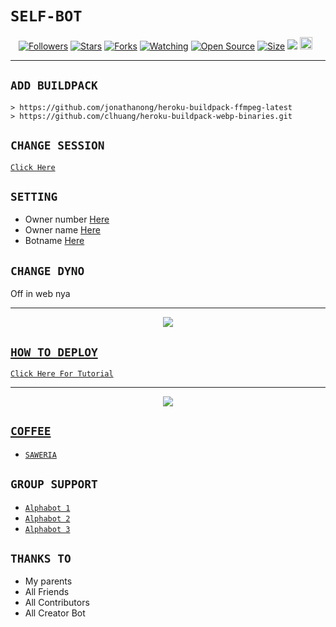 # ```SELF-BOT```
<p align="center">
<a href="https://github.com/zeeoneofc/followers"><img title="Followers" src="https://img.shields.io/github/followers/zeeoneofc?color=red&style=flat-square"></a>
<a href="https://github.com/zeeoneofc/Alphabot7/stargazers/"><img title="Stars" src="https://img.shields.io/github/stars/zeeoneofc/Alphabot7?color=blue&style=flat-square"></a>
<a href="https://github.com/zeeoneofc/Alphabot7/network/members"><img title="Forks" src="https://img.shields.io/github/forks/zeeoneofc/Alphabot7?color=red&style=flat-square"></a>
<a href="https://github.com/zeeoneofc/Alphabot7/watchers"><img title="Watching" src="https://img.shields.io/github/watchers/zeeoneofc/Alphabot7?label=Watchers&color=blue&style=flat-square"></a>
<a href="https://github.com/zeeoneofc/Alphabot7"><img title="Open Source" src="https://badges.frapsoft.com/os/v2/open-source.svg?v=103"></a>
<a href="https://github.com/zeeoneofc/Alphabot7/"><img title="Size" src="https://img.shields.io/github/repo-size/zeeoneofc/Alphabot7?style=flat-square&color=green"></a>
<a href="https://hits.seeyoufarm.com"><img src="https://hits.seeyoufarm.com/api/count/incr/badge.svg?url=https%3A%2F%2Fgithub.com%2Fzeeoneofc%2FAlphabot7&count_bg=%2379C83D&title_bg=%23555555&icon=probot.svg&icon_color=%2300FF6D&title=hits&edge_flat=false"/></a>
<a href="https://github.com/zeeoneofc/Alphabot7/graphs/commit-activity"><img height="20" src="https://img.shields.io/badge/Maintained%3F-yes-green.svg"></a>&nbsp;&nbsp;
</p>
<p align='center'>
    </p>

-------

## `ADD BUILDPACK`

```
> https://github.com/jonathanong/heroku-buildpack-ffmpeg-latest
> https://github.com/clhuang/heroku-buildpack-webp-binaries.git
```

## `CHANGE SESSION`

[`Click Here`](https://github.com/zeeoneofc/Alphabot7/blob/master/session.json#L1)

## `SETTING`

- Owner number [Here](https://github.com/zeeoneofc/Alphabot7/blob/master/settings.json#L4)
- Owner name [Here](https://github.com/zeeoneofc/Alphabot7/blob/master/settings.json#L13)
- Botname [Here](https://github.com/zeeoneofc/Alphabot7/blob/master/settings.json#L14)

## `CHANGE DYNO`

Off in web nya

----------

<p align="center">
  <a href="https://youtu.be/_CP2_1Yqauo"><img src="https://a.top4top.io/p_20888ybra1.jpg" />
</p>

## ```HOW TO DEPLOY```

[`Click Here For Tutorial`](https://youtu.be/5HgB__wARjM)<br>

----------

<p align="center">
  <a href="https://youtu.be/_CP2_1Yqauo"><img src="https://a.top4top.io/p_2081imvxm1.jpg" />
</p>


## ```COFFEE```

- [`SAWERIA`](https://saweria.co/zeeoneofc)

## ```GROUP SUPPORT```

- [`Alphabot 1`](https://chat.whatsapp.com/EU890BcXjyBDkNaUT5WmYV)
- [`Alphabot 2`](https://chat.whatsapp.com/E8NExJwIbhBJYzssfqJNsE)
- [`Alphabot 3`](https://chat.whatsapp.com/KCSqHTky1apG7ApePsfiPy)

## `THANKS TO`

- My parents
- All Friends
- All Contributors
- All Creator Bot
